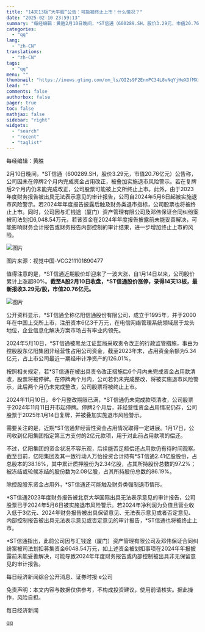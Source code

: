 ```yaml
---
title: "14天13板“大牛股”公告：可能被终止上市！什么情况？"
date: "2025-02-10 23:59:13"
summary: "每经编辑：黄胜2月10日晚间，*ST信通（600289.SH，股价3.29元，市值20.76亿元）公..."
categories:
  - "qq"
lang:
  - "zh-CN"
translations:
  - "zh-CN"
tags:
  - "qq"
menu: ""
thumbnail: "https://inews.gtimg.com/om_ls/OI2s9F2EnmPC34L8vNqYjHeXDfMX-Lcw4v8S_2hc3AEw0AA_640360/0"
lead: ""
comments: false
authorbox: false
pager: true
toc: false
mathjax: false
sidebar: "right"
widgets:
  - "search"
  - "recent"
  - "taglist"
---
```


每经编辑：黄胜

2月10日晚间，\*ST信通（600289.SH，股价3.29元，市值20.76亿元）公告称，公司因未在停牌2个月内完成资金占用改正，被叠加实施退市风险警示。若在复牌后2个月内仍未能完成改正，公司股票可能被上交所终止上市。此外，由于2023年度财务报告被出具无法表示意见的审计报告，公司自2024年5月6日起被实施退市风险警示。若2024年年度报告披露后触及财务类退市指标，公司股票也将被终止上市。同时，公司因与汇钱途（厦门）资产管理有限公司及邓伟保证合同纠纷案被司法划扣6,048.54万元，若该资金在2024年年度报告披露前未能妥善解决，可能影响财务会计报告或财务报告内部控制的审计结果，进一步增加终止上市的风险。

![图片](https://inews.gtimg.com/om_bt/Otw7sgGXfr5qnfXMceDeYCNMsIQUcZXplaVsoSYGopFyEAA/1000)

图片来源：视觉中国-VCG211101890477

值得注意的是，\*ST信通近期股价却迎来了一波大涨，自1月14日以来，公司股价累计上涨超80%。**截至A股2月10日收盘，\*ST信通股价涨停，录得14天13板，最新报收3.29元/股，市值20.76亿元。**

![图片](https://inews.gtimg.com/om_bt/OZvCJGWF9QXo5rEk9_-rz-DdN_65oVDp_Q4RDruYLctukAA/641)

公开资料显示，\*ST信通全称亿阳信通股份有限公司，成立于1995年，并于2000年在中国上交所上市，注册资本6亿3千万元，在电信网络管理系统领域居于龙头地位，企业信息化解决方案市场占有率业内领先。

2024年5月10日，\*ST信通被黑龙江证监局采取责令改正的行政监管措施，事由为控股股东亿阳集团非经营性占用公司资金，截至2023年末，占用资金余额为5.34亿元，占上市公司最近一期经审计净资产的126.01%。

按照相关规定，若\*ST信通在被出具责令改正措施后6个月内未完成资金占用款清收，股票将被停牌。在停牌两个月内，公司若仍未完成整改，将被实施退市风险警示，此后两个月仍未完成整改，公司股票将被终止上市。

2024年11月10日， 6个月整改期限已满，\*ST信通仍未完成款项清收，公司股票于2024年11月11日开市起停牌。停牌2个月后，非经营性资金占用情况仍存，公司股票于2025年1月14日复牌，并被叠加实施退市风险警示。

需要关注的是，近期\*ST信通非经营性资金占用情况取得一定进展。1月17日，公司收到亿阳集团指定第三方支付的2亿元款项，用于对此前占用款项的偿还。

不过，亿阳集团的资金状况不容乐观，后续能否足额偿还占用款仍有待时间观察。截至目前，亿阳集团及其一致行动人万怡投资合计持有\*ST信通2.41亿股股份，占总股本的38.16%，其中累计质押股份为2.34亿股，占其所持股份总数的97.2%；被冻结或轮候冻结的股份数为2.08亿股，占其所持股份总数的86.19%。

除控股股东资金占用外，\*ST信通还可能触及财务类强制退市情形。

\*ST信通2023年度财务报告被北京大华国际出具无法表示意见的审计报告，公司股票已于2024年5月6日被实施退市风险警示。若2024年净利润为负值且营业收入低于3亿元、2024年财务报告被出具保留意见、无法表示意见或者否定意见、内部控制报告被出具无法表示意见或否定意见的审计报告，\*ST信通也将被终止上市。

\*ST信通指出，此前公司因与汇钱途（厦门）资产管理有限公司及邓伟保证合同纠纷案被司法划扣募集资金6048.54万元，如上述资金被划扣事项在2024年年报披露前未能妥善解决，可能导致2024年年度财务报告或内部控制被出具非无保留意见的审计报告。

每日经济新闻综合公开消息、证券时报·e公司

免责声明：本文内容与数据仅供参考，不构成投资建议，使用前请核实。据此操作，风险自担。

  

每日经济新闻

[qq](https://new.qq.com/rain/a/20250210A091QD00)
